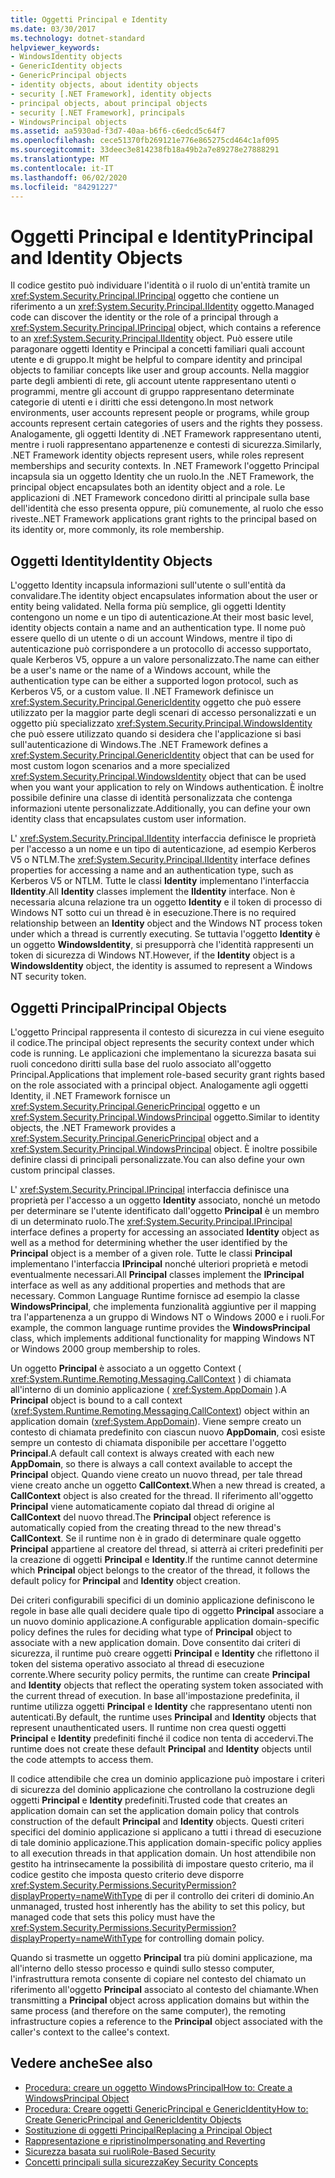 ```yaml
---
title: Oggetti Principal e Identity
ms.date: 03/30/2017
ms.technology: dotnet-standard
helpviewer_keywords:
- WindowsIdentity objects
- GenericIdentity objects
- GenericPrincipal objects
- identity objects, about identity objects
- security [.NET Framework], identity objects
- principal objects, about principal objects
- security [.NET Framework], principals
- WindowsPrincipal objects
ms.assetid: aa5930ad-f3d7-40aa-b6f6-c6edcd5c64f7
ms.openlocfilehash: cece51370fb269121e776e865275cd464c1af095
ms.sourcegitcommit: 33deec3e814238fb18a49b2a7e89278e27888291
ms.translationtype: MT
ms.contentlocale: it-IT
ms.lasthandoff: 06/02/2020
ms.locfileid: "84291227"
---
```

# <a name="principal-and-identity-objects"></a><span data-ttu-id="09deb-102">Oggetti Principal e Identity</span><span class="sxs-lookup"><span data-stu-id="09deb-102">Principal and Identity Objects</span></span>
<span data-ttu-id="09deb-103">Il codice gestito può individuare l'identità o il ruolo di un'entità tramite un <xref:System.Security.Principal.IPrincipal> oggetto che contiene un riferimento a un <xref:System.Security.Principal.IIdentity> oggetto.</span><span class="sxs-lookup"><span data-stu-id="09deb-103">Managed code can discover the identity or the role of a principal through a <xref:System.Security.Principal.IPrincipal> object, which contains a reference to an <xref:System.Security.Principal.IIdentity> object.</span></span> <span data-ttu-id="09deb-104">Può essere utile paragonare oggetti Identity e Principal a concetti familiari quali account utente e di gruppo.</span><span class="sxs-lookup"><span data-stu-id="09deb-104">It might be helpful to compare identity and principal objects to familiar concepts like user and group accounts.</span></span> <span data-ttu-id="09deb-105">Nella maggior parte degli ambienti di rete, gli account utente rappresentano utenti o programmi, mentre gli account di gruppo rappresentano determinate categorie di utenti e i diritti che essi detengono.</span><span class="sxs-lookup"><span data-stu-id="09deb-105">In most network environments, user accounts represent people or programs, while group accounts represent certain categories of users and the rights they possess.</span></span> <span data-ttu-id="09deb-106">Analogamente, gli oggetti Identity di .NET Framework rappresentano utenti, mentre i ruoli rappresentano appartenenze e contesti di sicurezza.</span><span class="sxs-lookup"><span data-stu-id="09deb-106">Similarly, .NET Framework identity objects represent users, while roles represent memberships and security contexts.</span></span> <span data-ttu-id="09deb-107">In .NET Framework l'oggetto Principal incapsula sia un oggetto Identity che un ruolo.</span><span class="sxs-lookup"><span data-stu-id="09deb-107">In the .NET Framework, the principal object encapsulates both an identity object and a role.</span></span> <span data-ttu-id="09deb-108">Le applicazioni di .NET Framework concedono diritti al principale sulla base dell'identità che esso presenta oppure, più comunemente, al ruolo che esso riveste.</span><span class="sxs-lookup"><span data-stu-id="09deb-108">.NET Framework applications grant rights to the principal based on its identity or, more commonly, its role membership.</span></span>  
  
## <a name="identity-objects"></a><span data-ttu-id="09deb-109">Oggetti Identity</span><span class="sxs-lookup"><span data-stu-id="09deb-109">Identity Objects</span></span>  
 <span data-ttu-id="09deb-110">L'oggetto Identity incapsula informazioni sull'utente o sull'entità da convalidare.</span><span class="sxs-lookup"><span data-stu-id="09deb-110">The identity object encapsulates information about the user or entity being validated.</span></span> <span data-ttu-id="09deb-111">Nella forma più semplice, gli oggetti Identity contengono un nome e un tipo di autenticazione.</span><span class="sxs-lookup"><span data-stu-id="09deb-111">At their most basic level, identity objects contain a name and an authentication type.</span></span> <span data-ttu-id="09deb-112">Il nome può essere quello di un utente o di un account Windows, mentre il tipo di autenticazione può corrispondere a un protocollo di accesso supportato, quale Kerberos V5, oppure a un valore personalizzato.</span><span class="sxs-lookup"><span data-stu-id="09deb-112">The name can either be a user's name or the name of a Windows account, while the authentication type can be either a supported logon protocol, such as Kerberos V5, or a custom value.</span></span> <span data-ttu-id="09deb-113">Il .NET Framework definisce un <xref:System.Security.Principal.GenericIdentity> oggetto che può essere utilizzato per la maggior parte degli scenari di accesso personalizzati e un oggetto più specializzato <xref:System.Security.Principal.WindowsIdentity> che può essere utilizzato quando si desidera che l'applicazione si basi sull'autenticazione di Windows.</span><span class="sxs-lookup"><span data-stu-id="09deb-113">The .NET Framework defines a <xref:System.Security.Principal.GenericIdentity> object that can be used for most custom logon scenarios and a more specialized <xref:System.Security.Principal.WindowsIdentity> object that can be used when you want your application to rely on Windows authentication.</span></span> <span data-ttu-id="09deb-114">È inoltre possibile definire una classe di identità personalizzata che contenga informazioni utente personalizzate.</span><span class="sxs-lookup"><span data-stu-id="09deb-114">Additionally, you can define your own identity class that encapsulates custom user information.</span></span>  
  
 <span data-ttu-id="09deb-115">L' <xref:System.Security.Principal.IIdentity> interfaccia definisce le proprietà per l'accesso a un nome e un tipo di autenticazione, ad esempio Kerberos V5 o NTLM.</span><span class="sxs-lookup"><span data-stu-id="09deb-115">The <xref:System.Security.Principal.IIdentity> interface defines properties for accessing a name and an authentication type, such as Kerberos V5 or NTLM.</span></span> <span data-ttu-id="09deb-116">Tutte le classi **Identity** implementano l'interfaccia **IIdentity**.</span><span class="sxs-lookup"><span data-stu-id="09deb-116">All **Identity** classes implement the **IIdentity** interface.</span></span> <span data-ttu-id="09deb-117">Non è necessaria alcuna relazione tra un oggetto **Identity** e il token di processo di Windows NT sotto cui un thread è in esecuzione.</span><span class="sxs-lookup"><span data-stu-id="09deb-117">There is no required relationship between an **Identity** object and the Windows NT process token under which a thread is currently executing.</span></span> <span data-ttu-id="09deb-118">Se tuttavia l'oggetto **Identity** è un oggetto **WindowsIdentity**, si presupporrà che l'identità rappresenti un token di sicurezza di Windows NT.</span><span class="sxs-lookup"><span data-stu-id="09deb-118">However, if the **Identity** object is a **WindowsIdentity** object, the identity is assumed to represent a Windows NT security token.</span></span>  
  
## <a name="principal-objects"></a><span data-ttu-id="09deb-119">Oggetti Principal</span><span class="sxs-lookup"><span data-stu-id="09deb-119">Principal Objects</span></span>  
 <span data-ttu-id="09deb-120">L'oggetto Principal rappresenta il contesto di sicurezza in cui viene eseguito il codice.</span><span class="sxs-lookup"><span data-stu-id="09deb-120">The principal object represents the security context under which code is running.</span></span> <span data-ttu-id="09deb-121">Le applicazioni che implementano la sicurezza basata sui ruoli concedono diritti sulla base del ruolo associato all'oggetto Principal.</span><span class="sxs-lookup"><span data-stu-id="09deb-121">Applications that implement role-based security grant rights based on the role associated with a principal object.</span></span> <span data-ttu-id="09deb-122">Analogamente agli oggetti Identity, il .NET Framework fornisce un <xref:System.Security.Principal.GenericPrincipal> oggetto e un <xref:System.Security.Principal.WindowsPrincipal> oggetto.</span><span class="sxs-lookup"><span data-stu-id="09deb-122">Similar to identity objects, the .NET Framework provides a <xref:System.Security.Principal.GenericPrincipal> object and a <xref:System.Security.Principal.WindowsPrincipal> object.</span></span> <span data-ttu-id="09deb-123">È inoltre possibile definire classi di principali personalizzate.</span><span class="sxs-lookup"><span data-stu-id="09deb-123">You can also define your own custom principal classes.</span></span>  
  
 <span data-ttu-id="09deb-124">L' <xref:System.Security.Principal.IPrincipal> interfaccia definisce una proprietà per l'accesso a un oggetto **Identity** associato, nonché un metodo per determinare se l'utente identificato dall'oggetto **Principal** è un membro di un determinato ruolo.</span><span class="sxs-lookup"><span data-stu-id="09deb-124">The <xref:System.Security.Principal.IPrincipal> interface defines a property for accessing an associated **Identity** object as well as a method for determining whether the user identified by the **Principal** object is a member of a given role.</span></span> <span data-ttu-id="09deb-125">Tutte le classi **Principal** implementano l'interfaccia **IPrincipal** nonché ulteriori proprietà e metodi eventualmente necessari.</span><span class="sxs-lookup"><span data-stu-id="09deb-125">All **Principal** classes implement the **IPrincipal** interface as well as any additional properties and methods that are necessary.</span></span> <span data-ttu-id="09deb-126">Common Language Runtime fornisce ad esempio la classe **WindowsPrincipal**, che implementa funzionalità aggiuntive per il mapping tra l'appartenenza a un gruppo di Windows NT o Windows 2000 e i ruoli.</span><span class="sxs-lookup"><span data-stu-id="09deb-126">For example, the common language runtime provides the **WindowsPrincipal** class, which implements additional functionality for mapping Windows NT or Windows 2000 group membership to roles.</span></span>  
  
 <span data-ttu-id="09deb-127">Un oggetto **Principal** è associato a un oggetto Context ( <xref:System.Runtime.Remoting.Messaging.CallContext> ) di chiamata all'interno di un dominio applicazione ( <xref:System.AppDomain> ).</span><span class="sxs-lookup"><span data-stu-id="09deb-127">A **Principal** object is bound to a call context (<xref:System.Runtime.Remoting.Messaging.CallContext>) object within an application domain (<xref:System.AppDomain>).</span></span> <span data-ttu-id="09deb-128">Viene sempre creato un contesto di chiamata predefinito con ciascun nuovo **AppDomain**, così esiste sempre un contesto di chiamata disponibile per accettare l'oggetto **Principal**.</span><span class="sxs-lookup"><span data-stu-id="09deb-128">A default call context is always created with each new **AppDomain**, so there is always a call context available to accept the **Principal** object.</span></span> <span data-ttu-id="09deb-129">Quando viene creato un nuovo thread, per tale thread viene creato anche un oggetto **CallContext**.</span><span class="sxs-lookup"><span data-stu-id="09deb-129">When a new thread is created, a **CallContext** object is also created for the thread.</span></span> <span data-ttu-id="09deb-130">Il riferimento all'oggetto **Principal** viene automaticamente copiato dal thread di origine al **CallContext** del nuovo thread.</span><span class="sxs-lookup"><span data-stu-id="09deb-130">The **Principal** object reference is automatically copied from the creating thread to the new thread's **CallContext**.</span></span> <span data-ttu-id="09deb-131">Se il runtime non è in grado di determinare quale oggetto **Principal** appartiene al creatore del thread, si atterrà ai criteri predefiniti per la creazione di oggetti **Principal** e **Identity**.</span><span class="sxs-lookup"><span data-stu-id="09deb-131">If the runtime cannot determine which **Principal** object belongs to the creator of the thread, it follows the default policy for **Principal** and **Identity** object creation.</span></span>  
  
 <span data-ttu-id="09deb-132">Dei criteri configurabili specifici di un dominio applicazione definiscono le regole in base alle quali decidere quale tipo di oggetto **Principal** associare a un nuovo dominio applicazione.</span><span class="sxs-lookup"><span data-stu-id="09deb-132">A configurable application domain-specific policy defines the rules for deciding what type of **Principal** object to associate with a new application domain.</span></span> <span data-ttu-id="09deb-133">Dove consentito dai criteri di sicurezza, il runtime può creare oggetti **Principal** e **Identity** che riflettono il token del sistema operativo associato al thread di esecuzione corrente.</span><span class="sxs-lookup"><span data-stu-id="09deb-133">Where security policy permits, the runtime can create **Principal** and **Identity** objects that reflect the operating system token associated with the current thread of execution.</span></span> <span data-ttu-id="09deb-134">In base all'impostazione predefinita, il runtime utilizza oggetti **Principal** e **Identity** che rappresentano utenti non autenticati.</span><span class="sxs-lookup"><span data-stu-id="09deb-134">By default, the runtime uses **Principal** and **Identity** objects that represent unauthenticated users.</span></span> <span data-ttu-id="09deb-135">Il runtime non crea questi oggetti **Principal** e **Identity** predefiniti finché il codice non tenta di accedervi.</span><span class="sxs-lookup"><span data-stu-id="09deb-135">The runtime does not create these default **Principal** and **Identity** objects until the code attempts to access them.</span></span>  
  
 <span data-ttu-id="09deb-136">Il codice attendibile che crea un dominio applicazione può impostare i criteri di sicurezza del dominio applicazione che controllano la costruzione degli oggetti **Principal** e **Identity** predefiniti.</span><span class="sxs-lookup"><span data-stu-id="09deb-136">Trusted code that creates an application domain can set the application domain policy that controls construction of the default **Principal** and **Identity** objects.</span></span> <span data-ttu-id="09deb-137">Questi criteri specifici del dominio applicazione si applicano a tutti i thread di esecuzione di tale dominio applicazione.</span><span class="sxs-lookup"><span data-stu-id="09deb-137">This application domain-specific policy applies to all execution threads in that application domain.</span></span> <span data-ttu-id="09deb-138">Un host attendibile non gestito ha intrinsecamente la possibilità di impostare questo criterio, ma il codice gestito che imposta questo criterio deve disporre <xref:System.Security.Permissions.SecurityPermission?displayProperty=nameWithType> di per il controllo dei criteri di dominio.</span><span class="sxs-lookup"><span data-stu-id="09deb-138">An unmanaged, trusted host inherently has the ability to set this policy, but managed code that sets this policy must have the <xref:System.Security.Permissions.SecurityPermission?displayProperty=nameWithType> for controlling domain policy.</span></span>  
  
 <span data-ttu-id="09deb-139">Quando si trasmette un oggetto **Principal** tra più domini applicazione, ma all'interno dello stesso processo e quindi sullo stesso computer, l'infrastruttura remota consente di copiare nel contesto del chiamato un riferimento all'oggetto **Principal** associato al contesto del chiamante.</span><span class="sxs-lookup"><span data-stu-id="09deb-139">When transmitting a **Principal** object across application domains but within the same process (and therefore on the same computer), the remoting infrastructure copies a reference to the **Principal** object associated with the caller's context to the callee's context.</span></span>  
  
## <a name="see-also"></a><span data-ttu-id="09deb-140">Vedere anche</span><span class="sxs-lookup"><span data-stu-id="09deb-140">See also</span></span>

- [<span data-ttu-id="09deb-141">Procedura: creare un oggetto WindowsPrincipal</span><span class="sxs-lookup"><span data-stu-id="09deb-141">How to: Create a WindowsPrincipal Object</span></span>](how-to-create-a-windowsprincipal-object.md)
- [<span data-ttu-id="09deb-142">Procedura: Creare oggetti GenericPrincipal e GenericIdentity</span><span class="sxs-lookup"><span data-stu-id="09deb-142">How to: Create GenericPrincipal and GenericIdentity Objects</span></span>](how-to-create-genericprincipal-and-genericidentity-objects.md)
- [<span data-ttu-id="09deb-143">Sostituzione di oggetti Principal</span><span class="sxs-lookup"><span data-stu-id="09deb-143">Replacing a Principal Object</span></span>](replacing-a-principal-object.md)
- [<span data-ttu-id="09deb-144">Rappresentazione e ripristino</span><span class="sxs-lookup"><span data-stu-id="09deb-144">Impersonating and Reverting</span></span>](impersonating-and-reverting.md)
- [<span data-ttu-id="09deb-145">Sicurezza basata sui ruoli</span><span class="sxs-lookup"><span data-stu-id="09deb-145">Role-Based Security</span></span>](role-based-security.md)
- [<span data-ttu-id="09deb-146">Concetti principali sulla sicurezza</span><span class="sxs-lookup"><span data-stu-id="09deb-146">Key Security Concepts</span></span>](key-security-concepts.md)
